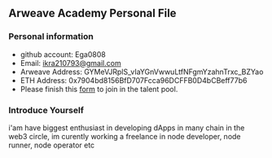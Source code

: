 ## Arweave Academy Personal File

### Personal information

- github account: Ega0808
- Email: ikra210793@gmail.com
- Arweave Address: GYMeVJRplS_vIaYGnVwwuLtfNFgmYzahnTrxc_BZYao
- ETH Address: 0x7904bd8156BfD707Fcca96DCFFB0D4bCBeff77b6
- Please finish this [form](https://docs.google.com/forms/d/e/1FAIpQLSfWA5fIIcBgmRppm3jNz5vmf9Mai_QMVil-2pO4r7YKn_Zhtw/viewform?usp=sf_link) to join in the talent pool.

### Introduce Yourself
 i'am have biggest enthusiast in developing dApps in many chain in the web3 circle, im curently working a freelance in node developer, node runner, node operator etc
